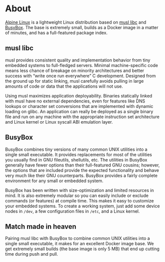 # About

[Alpine Linux](http://alpinelinux.org/) is a lightweight Linux distribution based on [musl libc][musl] and [BusyBox][busybox]. The base is extremely small, builds as a Docker image in a matter of minutes, and has a full-featured package index.

## musl libc

musl provides consistent quality and implementation behavior from tiny embedded systems to full-fledged servers. Minimal machine-specific code means less chance of breakage on minority architectures and better success with “write once run everywhere” C development. Designed from the ground up for static linking, musl carefully avoids pulling in large amounts of code or data that the applications will not use.

Using musl maximizes application deployability. Binaries statically linked with musl have no external dependencies, even for features like DNS lookups or character set conversions that are implemented with dynamic loading on glibc. An application can really be deployed as a single binary file and run on any machine with the appropriate instruction set architecture and Linux kernel or Linux syscall ABI emulation layer.

## BusyBox

BusyBox combines tiny versions of many common UNIX utilities into a single small executable. It provides replacements for most of the utilities you usually find in GNU fileutils, shellutils, etc. The utilities in BusyBox generally have fewer options than their full-featured GNU cousins; however, the options that are included provide the expected functionality and behave very much like their GNU counterparts. BusyBox provides a fairly complete environment for any small or embedded system.

BusyBox has been written with size-optimization and limited resources in mind. It is also extremely modular so you can easily include or exclude commands (or features) at compile time. This makes it easy to customize your embedded systems. To create a working system, just add some device nodes in `/dev`, a few configuration files in `/etc`, and a Linux kernel.

## Match made in heaven

Pairing musl libc with BusyBox to combine common UNIX utilities into a single small executable, it makes for an excellent Docker image base. We get extremely small builds (the base image is only 5 MB) that end up cutting time during push and pull.

[musl]: http://www.musl-libc.org/
[busybox]: http://www.busybox.net/
